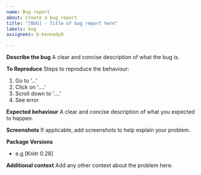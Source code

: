 ```yaml
---
name: Bug report
about: Create a bug report
title: "[BUG] - Title of bug report here"
labels: bug
assignees: b-kennedy0

---
```


**Describe the bug**
A clear and concise description of what the bug is.

**To Reproduce**
Steps to reproduce the behaviour:
1. Go to '...'
2. Click on '....'
3. Scroll down to '....'
4. See error

**Expected behaviour**
A clear and concise description of what you expected to happen.

**Screenshots**
If applicable, add screenshots to help explain your problem.

**Package Versions**
 - e.g [Knitr 0.28]

**Additional context**
Add any other context about the problem here.
